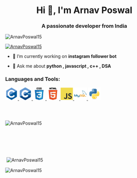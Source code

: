 <h1 align="center">Hi 👋, I'm Arnav Poswal</h1>
<h3 align="center">A passionate developer from India</h3>

<p align="left"> <img src="https://komarev.com/ghpvc/?username=ArnavPoswal15&label=Profile%20views&color=0e75b6&style=flat" alt="ArnavPoswal15" /> </p>

<p align="left"> <a href="https://github.com/ryo-ma/github-profile-trophy"><img src="https://github-profile-trophy.vercel.app/?username=ArnavPoswal15" alt="ArnavPoswal15" /></a> </p>

- 🔭 I’m currently working on **instagram follower bot**

- 💬 Ask me about **python , javascript , c++ , DSA**
<p align="left">


<h3 align="left">Languages and Tools:</h3>
<p align="left"> <a href="https://www.cprogramming.com/" target="_blank" rel="noreferrer"> <img src="https://raw.githubusercontent.com/devicons/devicon/master/icons/c/c-original.svg" alt="c" width="40" height="40"/> </a> <a href="https://www.w3schools.com/cpp/" target="_blank" rel="noreferrer"> <img src="https://raw.githubusercontent.com/devicons/devicon/master/icons/cplusplus/cplusplus-original.svg" alt="cplusplus" width="40" height="40"/> </a> <a href="https://www.w3schools.com/css/" target="_blank" rel="noreferrer"> <img src="https://raw.githubusercontent.com/devicons/devicon/master/icons/css3/css3-original-wordmark.svg" alt="css3" width="40" height="40"/> </a> <a href="https://www.w3.org/html/" target="_blank" rel="noreferrer"> <img src="https://raw.githubusercontent.com/devicons/devicon/master/icons/html5/html5-original-wordmark.svg" alt="html5" width="40" height="40"/> </a> <a href="https://developer.mozilla.org/en-US/docs/Web/JavaScript" target="_blank" rel="noreferrer"> <img src="https://raw.githubusercontent.com/devicons/devicon/master/icons/javascript/javascript-original.svg" alt="javascript" width="40" height="40"/> </a> <a href="https://www.mysql.com/" target="_blank" rel="noreferrer"> <img src="https://raw.githubusercontent.com/devicons/devicon/master/icons/mysql/mysql-original-wordmark.svg" alt="mysql" width="40" height="40"/> </a> <a href="https://www.python.org" target="_blank" rel="noreferrer"> <img src="https://raw.githubusercontent.com/devicons/devicon/master/icons/python/python-original.svg" alt="python" width="40" height="40"/> </a> </p>


<br><br>
<p><img align="left" src="https://github-readme-stats.vercel.app/api/top-langs?username=ArnavPoswal15&show_icons=true&locale=en&layout=compact" alt="ArnavPoswal15" /></p>
<br><br><br><br><br><br>

<p>&nbsp;<img align="center" src="https://github-readme-stats.vercel.app/api?username=ArnavPoswal15&show_icons=true&locale=en" alt="ArnavPoswal15" /></p>

<p><img align="center" src="https://github-readme-streak-stats.herokuapp.com/?user=ArnavPoswal15&" alt="ArnavPoswal15" /></p>
